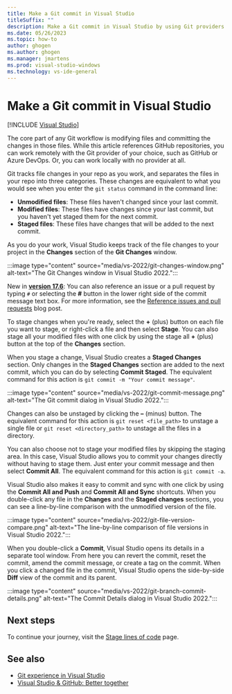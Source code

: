 ```yaml
---
title: Make a Git commit in Visual Studio
titleSuffix: ""
description: Make a Git commit in Visual Studio by using Git providers such as GitHub or Azure DevOps, or locally with no provider at all.
ms.date: 05/26/2023
ms.topic: how-to
author: ghogen
ms.author: ghogen
ms.manager: jmartens
ms.prod: visual-studio-windows
ms.technology: vs-ide-general
---
```

# Make a Git commit in Visual Studio

 [!INCLUDE [Visual Studio](~/includes/applies-to-version/vs-windows-only.md)]

The core part of any Git workflow is modifying files and committing the changes in those files.  While this article references GitHub repositories, you can work remotely with the Git provider of your choice, such as GitHub or Azure DevOps. Or, you can work locally with no provider at all.

Git tracks file changes in your repo as you work, and separates the files in your repo into three categories. These changes are equivalent to what you would see when you enter the `git status` command in the command line:

- **Unmodified files**: These files haven't changed since your last commit.
- **Modified files**: These files have changes since your last commit, but you haven't yet staged them for the next commit.
- **Staged files**: These files have changes that will be added to the next commit.

As you do your work, Visual Studio keeps track of the file changes to your project in the **Changes** section of the **Git Changes** window.

:::image type="content" source="media/vs-2022/git-changes-window.png" alt-text="The Git Changes window in Visual Studio 2022.":::

New in [**version 17.6**](/visualstudio/releases/2022/release-notes-v17.6): You can also reference an issue or a pull request by typing `#` or selecting the **#** button in the lower right side of the commit message text box. For more information, see the [Reference issues and pull requests](https://devblogs.microsoft.com/visualstudio/reference-github-issues-and-pull-requests-in-visual-studio/) blog post.

To stage changes when you're ready, select the **+** (plus) button on each file you want to stage, or right-click a file and then select **Stage**. You can also stage all your modified files with one click by using the stage all **+** (plus) button at the top of the **Changes** section.

When you stage a change, Visual Studio creates a **Staged Changes** section. Only changes in the **Staged Changes** section are added to the next commit, which you can do by selecting **Commit Staged**. The equivalent command for this action is `git commit -m "Your commit message"`.

:::image type="content" source="media/vs-2022/git-commit-message.png" alt-text="The Git commit dialog in Visual Studio 2022.":::

Changes can also be unstaged by clicking the **–** (minus) button. The equivalent command for this action is `git reset <file_path>` to unstage a single file or `git reset <directory_path>` to unstage all the files in a directory.

You can also choose not to stage your modified files by skipping the staging area. In this case, Visual Studio allows you to commit your changes directly without having to stage them. Just enter your commit message and then select **Commit All**. The equivalent command for this action is `git commit -a`.

Visual Studio also makes it easy to commit and sync with one click by using the **Commit All and Push** and **Commit All and Sync** shortcuts. When you double-click any file in the **Changes** and the **Staged changes** sections, you can see a line-by-line comparison with the unmodified version of the file.

:::image type="content" source="media/vs-2022/git-file-version-compare.png" alt-text="The line-by-line comparison of file versions in Visual Studio 2022.":::

When you double-click a **Commit**, Visual Studio opens its details in a separate tool window. From here you can revert the commit, reset the commit, amend the commit message, or create a tag on the commit. When you click a changed file in the commit, Visual Studio opens the side-by-side **Diff** view of the commit and its parent.

:::image type="content" source="media/vs-2022/git-branch-commit-details.png" alt-text="The Commit Details dialog in Visual Studio 2022.":::

## Next steps

To continue your journey, visit the [Stage lines of code](git-line-staging.md) page.

## See also

- [Git experience in Visual Studio](git-with-visual-studio.md)
- [Visual Studio & GitHub: Better together](https://visualstudio.microsoft.com/vs/github/)
